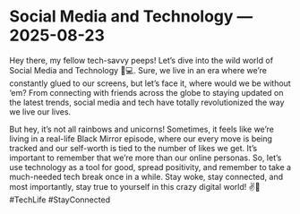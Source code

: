 # Social Media and Technology — 2025-08-23

Hey there, my fellow tech-savvy peeps! Let’s dive into the wild world of Social Media and Technology 📱💻. Sure, we live in an era where we’re constantly glued to our screens, but let’s face it, where would we be without ‘em? From connecting with friends across the globe to staying updated on the latest trends, social media and tech have totally revolutionized the way we live our lives. 

But hey, it’s not all rainbows and unicorns! Sometimes, it feels like we’re living in a real-life Black Mirror episode, where our every move is being tracked and our self-worth is tied to the number of likes we get. It’s important to remember that we’re more than our online personas. So, let’s use technology as a tool for good, spread positivity, and remember to take a much-needed tech break once in a while. Stay woke, stay connected, and most importantly, stay true to yourself in this crazy digital world! ✌️🌟 #TechLife #StayConnected
